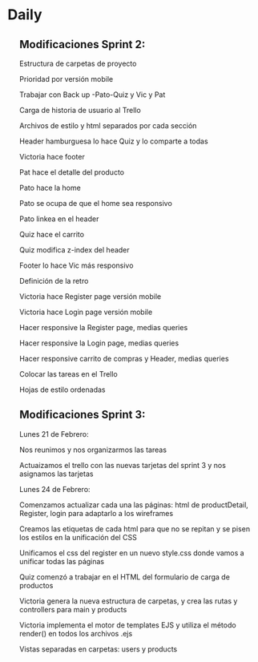 
<h1>Daily</h1>

<ul>
                                
<h2>Modificaciones Sprint 2:</h2>
  
  <p>Estructura de carpetas de proyecto</p>
  <p>Prioridad por versión mobile</p>
  <p>Trabajar con Back up -Pato-Quiz y Vic y Pat</p>
  <p>Carga de historia de usuario al Trello</p>
  <p>Archivos de estilo y html separados por cada sección</p>
  <p>Header hamburguesa lo hace Quiz y lo comparte a todas</p>
  <p>Victoria hace footer</p>
  <p>Pat hace el detalle del producto</p>
  <p>Pato hace la home</p>
  <p>Pato se ocupa de que el home sea responsivo</p>
  <p>Pato linkea en el header</p>
  <p>Quiz hace el carrito</p>
  <p>Quiz modifica z-index del header</p>
  <p>Footer lo hace Vic más responsivo</p>
  <p>Definición de la retro</p>
  <p>Victoria hace Register page versión mobile</p>
  <p>Victoria hace Login page versión mobile</p>
  <p>Hacer responsive la Register page, medias queries</p>
  <p>Hacer responsive la Login page, medias queries</p>
  <p>Hacer responsive carrito de compras y Header, medias queries</p>
  <p>Colocar las tareas en el Trello</p>
  <p>Hojas de estilo ordenadas</p>
  
</ul>

<ul>                              
<h2>Modificaciones Sprint 3:</h2>
  
 <p>Lunes 21 de Febrero:</p>
 <p>Nos reunimos y nos organizarmos las tareas</p>
 <p>Actuaizamos el trello con las nuevas tarjetas del sprint 3 y nos asignamos las tarjetas</p>
  
  <p>Lunes 24 de Febrero:</p>
 <p>Comenzamos actualizar cada una las páginas: html de productDetail, Register, login para adaptarlo a los wireframes</p>
 <p>Creamos las etiquetas de cada html para que no se repitan y se pisen los estilos en la unificación del CSS</p>
 <p>Unificamos el css del register en un nuevo style.css donde vamos a unificar todas las páginas</p>
 <p>Quiz comenzó a trabajar en el HTML del formulario de carga de productos</p>
 <p>Victoria genera la nueva estructura de carpetas, y crea las rutas y controllers para main y products</p>
 <p>Victoria implementa el motor de templates EJS y utiliza el método render() en todos los archivos .ejs</p>
 <p>Vistas separadas en carpetas: users y products</p>
</ul>
